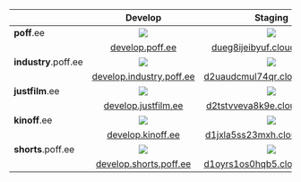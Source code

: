 |  | Develop | Staging | Live |
| --- | :-: | :-: | :-: |
| **poff**.ee | ![](https://codebuild.eu-central-1.amazonaws.com/badges?uuid=eyJlbmNyeXB0ZWREYXRhIjoiOVg5SDU5T3dDMUZZWHpzTzVMbVV1ZGdLOTVaZkJxN1FPYldkK1AvL2dzM05WcmJaMElqQzJJRklJSUhkZFdqQXZ3VHhWZjVQbzZqbmdoUGc0QlEvYWdZPSIsIml2UGFyYW1ldGVyU3BlYyI6IkwwOWtTUEh6YnlicXhXbzAiLCJtYXRlcmlhbFNldFNlcmlhbCI6MX0%3D&branch=master) | ![](https://codebuild.eu-central-1.amazonaws.com/badges?uuid=eyJlbmNyeXB0ZWREYXRhIjoiR0NEdGlmc3p2YzZLbElDWXZOa1RnT2VYNUJnTFl6aFBXZkFkSWR5ZVJrdFVKdHMwbmFyQmpDMUxvd3duclRCQ09UMkVPL2VHcnlwQjVVYk5FcXBGQTd3PSIsIml2UGFyYW1ldGVyU3BlYyI6IlhJeVBWZi9mNzlQZEY4dXAiLCJtYXRlcmlhbFNldFNlcmlhbCI6MX0%3D&branch=master) | ![](https://codebuild.eu-central-1.amazonaws.com/badges?uuid=eyJlbmNyeXB0ZWREYXRhIjoiOXB4MUc4YkVnRkF2UGxBczZBSVlvdGFnaktDUC9nemgvdXI0ekk0ejBjMFRkNGtQWEF2TTRHV2RQbFdiMWtCdTRsM2ZYVm1JNkZ6SE9LWDA2U1pWVlFzPSIsIml2UGFyYW1ldGVyU3BlYyI6InIwUy9GcktsV20yc3VmUkYiLCJtYXRlcmlhbFNldFNlcmlhbCI6MX0%3D&branch=master) |
|  | [develop.poff.ee](https://develop.poff.ee) | [dueg8ijeibyuf.cloudfront.net](https://dueg8ijeibyuf.cloudfront.net) | [d1boq44u2bbz7d.cloudfront.net](https://d1boq44u2bbz7d.cloudfront.net) |
| **industry**.poff.ee | ![](https://codebuild.eu-central-1.amazonaws.com/badges?uuid=eyJlbmNyeXB0ZWREYXRhIjoiOERtMnlYcTRvcmYrUVE3NjQ5YWJkYnhaQThkMTUrM1dUclMrbExMQWgyVHgwcnFwNUpxMTJ4Kzlnc0k2aWdSQnlGNU9iem1hRDdDZW4xeWRuamc5b3lnPSIsIml2UGFyYW1ldGVyU3BlYyI6ImVZbnNyeVI0V2Nob00zcnkiLCJtYXRlcmlhbFNldFNlcmlhbCI6MX0%3D&branch=master) | ![](https://codebuild.eu-central-1.amazonaws.com/badges?uuid=eyJlbmNyeXB0ZWREYXRhIjoiYlZTR1hJVHYrTzdnWWNKOEVIa1VRNEhzc2dVak5ncURZNjFsUDJKaHNvcGtwaVJXSXFzYTQrT1p2SWd3RGZmQUk1bkhCVnV2d010UkRKR0JpaXkwalVNPSIsIml2UGFyYW1ldGVyU3BlYyI6IlhhaXJRT0tZTnZOZUl4aFUiLCJtYXRlcmlhbFNldFNlcmlhbCI6MX0%3D&branch=master) | ![](https://codebuild.eu-central-1.amazonaws.com/badges?uuid=eyJlbmNyeXB0ZWREYXRhIjoibjY0RXRoajc0aEJxRkx0a09USTYrNWNXbXduMXNQSFpGMW94c0FIK2h5Y0xReTlRQWd6SHlWRjRpVWFVRHlxQmlBMjFUUnhjNzNlTVl3ek1WYmYrcFpvPSIsIml2UGFyYW1ldGVyU3BlYyI6IitHQXpMYjdKWHhyYnhuUDAiLCJtYXRlcmlhbFNldFNlcmlhbCI6MX0%3D&branch=master) |
|  | [develop.industry.poff.ee](https://develop.industry.poff.ee) | [d2uaudcmul74qr.cloudfront.net](https://d2uaudcmul74qr.cloudfront.net) | [d1bfo90l7ag6m6.cloudfront.net](https://d1bfo90l7ag6m6.cloudfront.net) |
| **justfilm**.ee | ![](https://codebuild.eu-central-1.amazonaws.com/badges?uuid=eyJlbmNyeXB0ZWREYXRhIjoiZ1hOUXQwVHJlQU03NWpSaGgvZC9XYkVsYjRycEYxR09NbG9jWUZPMHQzWTRmZkw0dnRoUkhoZjhVSk1sN1dxbForVmVjd1RrNVN5b2k4ZW9yTm5oOG1rPSIsIml2UGFyYW1ldGVyU3BlYyI6IlNzenN0d1ViNWErQW5rZFUiLCJtYXRlcmlhbFNldFNlcmlhbCI6MX0%3D&branch=master) | ![](https://codebuild.eu-central-1.amazonaws.com/badges?uuid=eyJlbmNyeXB0ZWREYXRhIjoiR3lOZ3Z4UjREQU9Jc3ErV25pUVpqS1JCZFkxK0FnWmRWS2VGZjZDRjN0Z1RWL1ZXdzNUUDkyaG41SlcwY2NMbm11MTRkQXdTMkhKNE9iWEFxYitRbFU4PSIsIml2UGFyYW1ldGVyU3BlYyI6IlB0Wlg1eVNTNlVoQzhkcE0iLCJtYXRlcmlhbFNldFNlcmlhbCI6MX0%3D&branch=master) | ![](https://codebuild.eu-central-1.amazonaws.com/badges?uuid=eyJlbmNyeXB0ZWREYXRhIjoiMVh6RUFVZDQxQTV3ZUwreFNEdTNCUkFpRzF1RDJTaytPZXNzWlJZREhVVlBDb0NzSENUSmxRNm94TWlUV1JLVXlSL1FYQ3hjbm1EZ2JET0Z5YkpCYlVnPSIsIml2UGFyYW1ldGVyU3BlYyI6Im1kZk9wL0hkc3JjNjhtRUYiLCJtYXRlcmlhbFNldFNlcmlhbCI6MX0%3D&branch=master) |
|  | [develop.justfilm.ee](https://develop.justfilm.ee) | [d2tstvveva8k9e.cloudfront.net](https://d2tstvveva8k9e.cloudfront.net) | [d1dudrg8s6i9du.cloudfront.net](https://d1dudrg8s6i9du.cloudfront.net) |
| **kinoff**.ee | ![](https://codebuild.eu-central-1.amazonaws.com/badges?uuid=eyJlbmNyeXB0ZWREYXRhIjoidDFNeGc5cGlybXNhWWIzUkVHUHdBNEJoTVYwUjlxSkhXdndtYUtSTHltcUtoUXVSTEw2OWUvczBhN0Rid2E0RnlBYWtsUnpKZkt4bWFXMUVhMnkvcVNZPSIsIml2UGFyYW1ldGVyU3BlYyI6IjVDaG92aXhkZCtwaFNWdGEiLCJtYXRlcmlhbFNldFNlcmlhbCI6MX0%3D&branch=master) | ![](https://codebuild.eu-central-1.amazonaws.com/badges?uuid=eyJlbmNyeXB0ZWREYXRhIjoiUlpWK0FhTUdMckRaWFl3a3ZOblpMbzJ2bFZRbXgzYkptVVQvSEpmRzN5NXQxRUtRUCtxVFZwSWYrblRFRWxlcFREM0RqekxEMWUzaWpGdSs3Rkp2cE9ZPSIsIml2UGFyYW1ldGVyU3BlYyI6ImJEZEYrMlBCRHVGR1piRFQiLCJtYXRlcmlhbFNldFNlcmlhbCI6MX0%3D&branch=master) | ![](https://codebuild.eu-central-1.amazonaws.com/badges?uuid=eyJlbmNyeXB0ZWREYXRhIjoibGNQeVJ0dzk5UGJkREp5ZWxGSHNGTC9PZnVybis2a0lFOW02a0hReWFFZFA5MTFsUEFQVlp2emhhUGtnNXd2eHFYcVd6UEE4OGZoVytmWHhlY0RBMEU0PSIsIml2UGFyYW1ldGVyU3BlYyI6IjYxWjFRTW45SVZwSTlEMkgiLCJtYXRlcmlhbFNldFNlcmlhbCI6MX0%3D&branch=master) |
|  | [develop.kinoff.ee](https://develop.kinoff.poff.ee) | [d1jxla5ss23mxh.cloudfront.net](https://d1jxla5ss23mxh.cloudfront.net) | [d3nmy38epsblt9.cloudfront.net](https://d3nmy38epsblt9.cloudfront.net) |
| **shorts**.poff.ee | ![](https://codebuild.eu-central-1.amazonaws.com/badges?uuid=eyJlbmNyeXB0ZWREYXRhIjoieEtqdmQ1TmFmbGJacVlhVjNKYjVwUHpyNmxwVXNsNEZDWENDQVdpdmRiSHA0OVE4OFNlOW8zRlVpWHBKWlc1M1dRbXBwd3Bod250U2pJczBUa25JTnVJPSIsIml2UGFyYW1ldGVyU3BlYyI6IlVhVXhjRnlrMUR6NzdHeGEiLCJtYXRlcmlhbFNldFNlcmlhbCI6MX0%3D&branch=master) | ![](https://codebuild.eu-central-1.amazonaws.com/badges?uuid=eyJlbmNyeXB0ZWREYXRhIjoiSEIrSkY4TE5iNHl4VTBKT0FEeFFHdS9KcktYbENWdVNSRjE1RlZJVWQzeDM3MEthQnh4MXRDZ0pSRXg4Q09xYmZ2bG9BRUE2aFB4bmM4WnRKckd4S29JPSIsIml2UGFyYW1ldGVyU3BlYyI6ImFlc2l6ODJEWHUwVFVUN0siLCJtYXRlcmlhbFNldFNlcmlhbCI6MX0%3D&branch=master) | ![](https://codebuild.eu-central-1.amazonaws.com/badges?uuid=eyJlbmNyeXB0ZWREYXRhIjoiQitRTFFzd21KekhSZU5mejRBTG5GS3JTTVZjMEd1QVpvdVFSZVA2STFvcnpqb3l4amg4bDRTeCtEcEdSRTJMZ0pJR2JnUk9zMHpIWnNIWWQzY0dlb1pJPSIsIml2UGFyYW1ldGVyU3BlYyI6Ik5TZHVKaUl6cEZkb0hKTnYiLCJtYXRlcmlhbFNldFNlcmlhbCI6MX0%3D&branch=master) |
|  | [develop.shorts.poff.ee](https://develop.shorts.poff.ee) | [d1oyrs1os0hqb5.cloudfront.net](https://d1oyrs1os0hqb5.cloudfront.net) | [d127ebzfzc8uee.cloudfront.net](https://d127ebzfzc8uee.cloudfront.net) |
